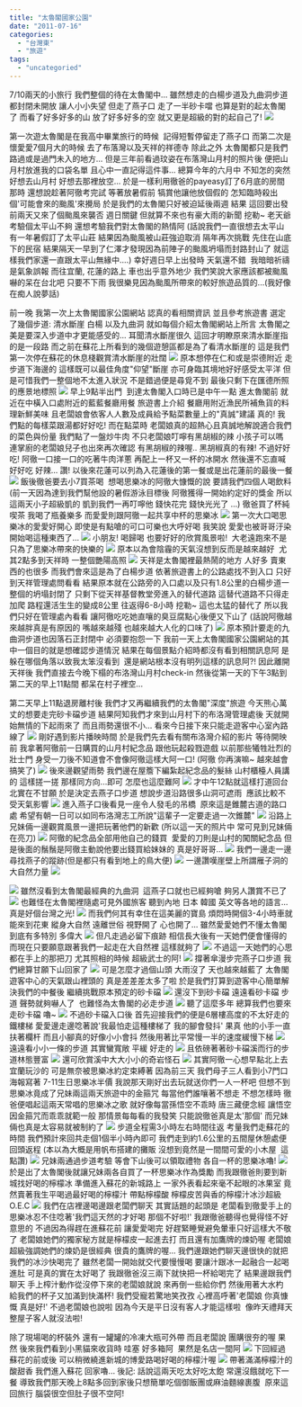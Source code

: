 ```yaml
---
title: "太魯閣國家公園"
date: "2011-07-16"
categories: 
  - "台灣東"
  - "旅遊"
tags: 
  - "uncategoried"
---
```


7/10兩天的小旅行 我們整個的待在太魯閣中... 雖然想走的白楊步道及九曲洞步道都封閉未開放 讓人小小失望 但走了燕子口 走了一半砂卡噹 也算是對的起太魯閣了 而看了好多好多的山 放了好多好多的空 就又更是超級的對的起自己了! ![](images/5935748748_2fd0f46775.jpg) 

第一次遊太魯閣是在我高中畢業旅行的時候  記得短暫停留走了燕子口 而第二次是懷愛愛7個月大的時候 去了布落灣以及天祥的祥德寺 除此之外 太魯閣都只是我們路過或是過門未入的地方... 但是三年前看過玟姿在布落灣山月村的照片後 便把山月村放進我的口袋名單 且心中一直記得這件事... 總算今年的六月中 不知怎的突然好想去山月村 好想去那裡放空... 於是一樣利用徹爸的payeasy訂了6月底的房間 那時 還想說趁著阿徹考完試 等著放暑假前 犒賞他讓他放個假的 怎知臨時殺出個'可能會來的颱風'來攪局 於是我們的太魯閣只好被迫延後兩週 結果 這回要出發前兩天又來了個颱風來襲否 週日關鍵 但就算不來也有豪大雨的新聞 挖勒~ 老天爺考驗個太平山不夠 還想考驗我們對太魯閣的熱情阿 (話說我們一直很想去太平山  有一年暑假訂了太平山莊 結果因為颱風被山莊強迫取消 隔年再次挑戰 先住在山底下的民宿 結果隔天一早到了仁澤才發現因為前陣子的颱風坍塌而封路封山了 就這樣我們家還一直跟太平山無緣中....) 幸好週日早上出發時 天氣還不錯  我暗暗祈禱是氣象誤報 而往宜蘭, 花蓮的路上 車也出乎意外地少 我們笑說大家應該都被颱風嚇的呆在台北吧 只要不下雨 我很樂見因為颱風所帶來的較好旅遊品質的...(我好像在痴人說夢話)

前一晚 我第一次上太魯閣國家公園網站 認真的看相關資訊 並且參考旅遊書 選定了幾個步道: 清水斷崖 白楊 以及九曲洞 就如每個介紹太魯閣網站上所言 太魯閣之美是要深入步道中才更能感受的... 耳聞清水斷崖很久 這回才明瞭原來清水斷崖指的是一段路 而之前在蘇花上所看到的幾個遊憩區都是為了看清水斷崖的 這是我們第一次停在蘇花的休息棧觀賞清水斷崖的壯闊 ![](images/5935219777_4637d9495d.jpg) 原本想停在仁和或是崇德附近 走步道下海邊的 這樣既可以最佳角度"仰望"斷崖 亦可身臨其境地好好感受太平洋 但是可惜我們一整個地不太進入狀況 不是錯過便是尋覓不到 最後只剩下在匯德所照的應景地標照 ![](images/5935219431_e9fe55b4e4.jpg) 早上9點半出門  到達太魯閣入口時已是中午一點 進太魯閣前 就近在中橫入口處附近的藍藍餐廳用餐 旅遊書上介紹 餐廳用附近漁民所補魚貨的料理新鮮美味 且老闆娘會依客人人數及成員給予點菜數量上的"真誠"建議 真的! 我們點的每樣菜跟湯都好好吃! 而在點菜時 老闆娘真的超熱心且真誠地解說適合我們的菜色與份量 我們點了一盤炒牛肉 不只老闆娘叮嚀有黑胡椒的辣 小孩子可以嗎 連掌廚的老闆娘兒子也出來再次確認 有黑胡椒的辣喔.. 黑胡椒真的有辣! 不過好好吃! 阿徹一口接一口的吃著牛肉洋蔥 再配上一杯又一杯的冰開水 然後還不忘直喊好好吃 好辣... 讚! 以後來花蓮可以列為入花蓮後的第一餐或是出花蓮前的最後一餐 ![](images/5935778130_8ff16fa7dd.jpg) 飯後徹爸要去小7買茶喝  想喝思樂冰的阿徹大慷慨的說 要請我們四個人喝飲料 (前一天因為達到我們幫他設的暑假游泳目標後 阿徹獲得一開始約定好的獎金 所以這兩天小子超級凱的 凱到我們一再叮嚀他 錢快花完 錢快光光了 ...) 徹爸買了杯純喫茶 我喝了瓶養樂多 而愛愛則跟阿徹一起共享中杯的思樂冰 ![](images/5935218465_c58fbec4d1.jpg) 第一次大口喝思樂冰的愛愛好開心 即使是有點嗆的可口可樂也大呼好喝 我笑說 愛愛也被哥哥汙染 開始喝這種東西了... ![](images/5935218049_6266554570.jpg) 小朋友! 喝歸喝 也要好好的欣賞風景啦!  大老遠跑來不是只為了思樂冰帶來的快樂的 ![](images/5935218265_0683bfd77c.jpg) 原本以為會陰霾的天氣沒想到反而是越來越好  尤其2點多到天祥時 一整個艷陽高照 ![](images/5935777158_0c38367f6b.jpg) 天祥是太魯閣裡最熱鬧的地方 人好多 賣東西的也很多 而我們會來這是為了白楊步道 依著旅遊書上的公路處找不到入口 只好到天祥管理處問看看 結果原本就在公路旁的入口處以及只有1.8公里的白楊步道一整個的坍塌封閉了 只剩下從天祥基督教堂旁進入的替代道路 這替代道路不只得走加爬 路程還活生生的變成8公里 往返得6-8小時 挖勒~ 這也太猛的替代了 所以我們只好在管理處內看看 讓阿徹吃吃她直嚷的臭豆腐點心後便又下山了 (話說阿徹越來越胖真是有原因的 嘴越來越殘 也越來越大人化的口味了) ![](images/5935217595_a40be3aef1.jpg) 原本預計要走的九曲洞步道也因落石正封閉中 必須要抱怨一下 我前一天上太魯閣國家公園網站的其中一個目的就是想確認步道情況 結果在每個景點介紹時都沒有看到相關訊息阿 是躲在哪個角落以致我太笨沒看到  還是網站根本沒有明列這樣的訊息阿?! 因此離開天祥後 我們直接去今晚下榻的布洛灣山月村check-in 然後從第一天的下午3點到第二天的早上11點間 都呆在村子裡空...

第二天早上11點退房離村後 我們才又再繼續我們的太魯閣"深度"旅遊 今天熊心萬丈的想要走完砂卡礑步道 結果阿知我們才來到山月村下的布洛灣管理處後 天就開始無情的下起雨來了 而且雨勢還很不小... 看來今日接下來只能走遊客中心室內路線了 ![](images/5935753740_d45ba8c6bb.jpg) 剛好遇到影片播映時間 於是我們先去看有關布洛灣介紹的影片 等待開映前 我拿著阿徹前一日購買的山月村紀念品 跟他玩起殺戮遊戲 以前那些犧牲壯烈的壯士門 身受一刀後不知道會不會像阿徹這樣大阿一口! (阿徹 你再演嘛~ 越來越會搞笑了) ![](images/5935195013_f8693ec226.jpg) 後來邊觀望雨勢 我們邊在屋簷下編紮起紀念品的髮絲 山村櫃檯人員講的 這樣搓一搓 那樣同方向...即可 怎麼也這麼難阿 ![](images/5935194623_e8d1abfdff.jpg) 才中午12點就這樣打道回台北實在不甘願 於是決定去燕子口步道 想說步道沿路很多山洞可遮雨  應該比較不受天氣影響 ![](images/5935192965_85b070ede1.jpg) 進入燕子口後看見一座令人發毛的吊橋  原來這是錐麓古道的路口處 希望有朝一日可以如同布洛灣志工所說"這輩子一定要走過一次錐麓" ![](images/5935753546_f7f7bc98e4.jpg) 沿路上 兄妹倆一邊觀賞風景一邊把玩著他們的新歡 (所以這一天的照片中 常可見到兄妹倆在亮刀) ![](images/5935751580_82029f4ec8.jpg) 阿徹的紀念品全部用他自己的錢買  愛愛的刀則是山村的闖關紀念品 但是後面的鬚鬚是阿徹主動說他要出錢買給妹妹的 真是好哥哥... ![](images/5935752820_7897641d62.jpg) 我們一邊走一邊尋找燕子的蹤跡(但是都只有看到地上的鳥大便) ![](images/5935745644_54732e0e94.jpg) 一邊讚嘆崖壁上所謂雁子洞的大自然力量 ![](images/5935751142_6d3dae9868.jpg)

![](images/5935191605_50af8492e3.jpg) 雖然沒看到太魯閣最經典的九曲洞  這燕子口就也已經夠嗆 夠另人讚賞不已了 ![](images/5935187939_2d708b271a.jpg) 也難怪在太魯閣裡隨處可見外國旅客 聽到內地 日本 韓國 英文等各地的語言...真是好個台灣之光! ![](images/5935746428_7467cf7c30.jpg) 而我們何其有幸住在這美麗的寶島 煩悶時開個3-4小時車就能來到花東 縱身大自然 遠離世俗 視野開了 心也開了... 雖然愛愛她們不懂太魯閣到底有多特別 多偉大 ![](images/5935190837_aa27d6296b.jpg) 但凡走過必留下痕跡 相信長大後有一天她們便會懂得的 而現在只要願意跟著我們一起走在大自然裡 這樣就夠了 ![](images/5935748158_a237c263b1.jpg) 不過這一天她們的心思都在手上的那把刀 尤其照相的時候 超級武士的阿! ![](images/5935186637_7b2e7db11d.jpg) 撐著傘漫步完燕子口步道 我們總算甘願下山回家了 ![](images/5935187477_0a80a632fd.jpg) 可是怎麼才過個山頭 大雨沒了 天也越來越藍了 太魯閣遊客中心的天氣跟山裡頭的 真是差差差太多了啦 於是我們打算到遊客中心簡單解決我們的中餐後 繼續挑戰原本預定的砂卡礑 ![](images/5935745448_be1eb2a834.jpg) 還沒下到砂卡礑 遠遠看砂卡礑 步道 聲勢就夠嚇人了  也難怪為太魯閣的必走步道 ![](images/5935185395_efb11e9a3f.jpg) 聽了這麼多年 總算我們也要來走砂卡礑 嚕~ ![](images/5935184655_5bfae54c5a.jpg) 不過砂卡礑入口後 首先迎接我們的便是6層樓高度的不太好走的鐵樓梯 愛愛邊走邊唸著說'我最怕走這種樓梯了 我的腳會發抖' 果真 他的小手一直扶著欄杆 而且小腳真的好像小小會抖 然後用著比平常慢一半的速度緩慢下梯 ![](images/5935743980_141cdb3d8f.jpg) 遠遠看小小一條的步道 其實蠻寬敞 平緩 好走的 ![](images/5935183721_808478914c.jpg) 且依磅著著砂卡礑溪而行的步道林態豐富 ![](images/5935742922_7bb9a6c580.jpg) 還可欣賞溪中大大小小的奇岩怪石 ![](images/5935181855_5b780c757b.jpg) 其實阿徹一心想早點北上去宜蘭玩沙的 可是無奈被思樂冰約定束縛著 因為前三天 我們母子三人看到小7門口海報寫著 7-11生日思樂冰半價 我說那天剛好出去玩就送你們一人一杯吧 但想不到 思樂冰竟成了兄妹兩這兩天旅遊中的金箍咒 每當他們誰嚷著不想走 不想怎樣時 徹爸便唱起這兩天常唱的思樂冰之歌 就好像每當孫悟空不乖時 唐三藏便念經 讓悟空因金箍咒而乖乖就範一般 那情景每每看的我發笑 只能說徹爸真是太'那個' 而兄妹倆也真是太容易就被制約了 ![](images/5935742230_506f94737b.jpg) 步道全程需3小時左右時間往返 考量我們走蘇花的時間 我們預計來回共走個1個半小時內即可 我們走到約1.6公里的五間屋休憩處便回頭返程 (本以為大概是用帆布搭建的攤販 沒想到竟然是一間間可愛的小木屋  這點讚) ![](images/5935180679_fa1668313e.jpg) 兄妹兩通過步道考驗 等會下山後可以領取禮物 各自一杯的思樂冰嚕! ![](images/5935740040_eb5993b353.jpg) 於是出了太魯閣後就讓兄妹兩各自買了一杯思樂冰作為獎勵 而我跟徹爸則要到新城找好喝的檸檬冰 準備進入蘇花的新城路上 一家外表看起來毫不起眼的冰果室 竟然賣著我生平喝過最好喝的檸檬汁 帶點檸檬酸 檸檬皮苦與香的檸檬汁冰沙超級O.E.C ![](images/5935739704_b882e8fd6d.jpg) 我們在店裡邊喝邊跟老闆們聊天 其實話題的起頭是 老闆看到徹愛手上的思樂冰忍不住唸著'我們這天然的才好喝 那個不好啦!' 我跟徹爸聽得也覺得怪不好意思的 不過因為得趕在進蘇花前 讓愛愛喝完 好趕緊睡覺避免暈車只好這樣大不敬了 老闆娘她們的獨家秘方就是檸檬皮一起進去打 而且還有加鷹牌的煉奶喔 老闆娘超級強調她們的煉奶是很經典 很貴的鷹牌的喔... 我們邊跟她們聊天邊很快的就把我們的冰沙快喝完了 雖然老闆一開始就交代要慢慢喝 要讓汁跟冰一起融合一起喝進肚 可是真的實在太好喝了 我跟徹爸沒三兩下就快把一杯給喝完了 結果邊跟我們聊天 手上榨汁動作從沒停下來的老闆娘就說 來再倒一些給你們 然後用著大水杓 給我們的杯子又加滿到快滿杯! 我們受寵若驚地笑孜孜 心裡高呼著'老闆娘 你真慷慨 真是好!' 不過老闆娘也說啦 因為今天是平日沒有客人才能這樣啦  像昨天禮拜天整屋子客人就沒法啦!

除了現場喝的杯裝外 還有一罐罐的冷凍大瓶可外帶 而且老闆說 團購很夯的喔 果然 後來我們看到小黑貓來收貨時 哇塞 好多箱阿  果然是名店一間阿 ![](images/5935739156_e3c6118f2d.jpg) 下回經過蘇花的前或後 可以稍微繞進新城的博愛路喝好喝的檸檬汁喔 ![](images/5935179287_b39c4535e2.jpg) 帶著滿滿檸檬汁的酸甜香 我們進入蘇花 回家嚕... 後記: 話說這兩天吃太好吃太飽 常還沒餓就吃下一餐 導致我們那天晚上8點多回到家後只想簡單吃個御飯團或麻油麵線裹腹  原來這回旅行 腦袋很空但肚子很不空阿!
